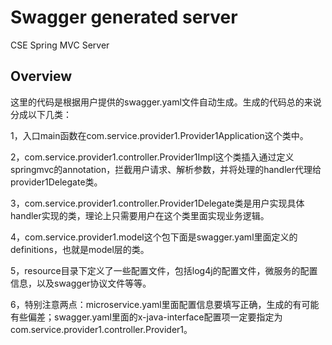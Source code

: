 # Swagger generated server

CSE Spring MVC Server


## Overview
这里的代码是根据用户提供的swagger.yaml文件自动生成。生成的代码总的来说分成以下几类：

1，入口main函数在com.service.provider1.Provider1Application这个类中。

2，com.service.provider1.controller.Provider1Impl这个类插入通过定义springmvc的annotation，拦截用户请求、解析参数，并将处理的handler代理给provider1Delegate类。

3，com.service.provider1.controller.Provider1Delegate类是用户实现具体handler实现的类，理论上只需要用户在这个类里面实现业务逻辑。

4，com.service.provider1.model这个包下面是swagger.yaml里面定义的definitions，也就是model层的类。

5，resource目录下定义了一些配置文件，包括log4j的配置文件，微服务的配置信息，以及swagger协议文件等等。

6，特别注意两点：microservice.yaml里面配置信息要填写正确，生成的有可能有些偏差；swagger.yaml里面的x-java-interface配置项一定要指定为com.service.provider1.controller.Provider1。